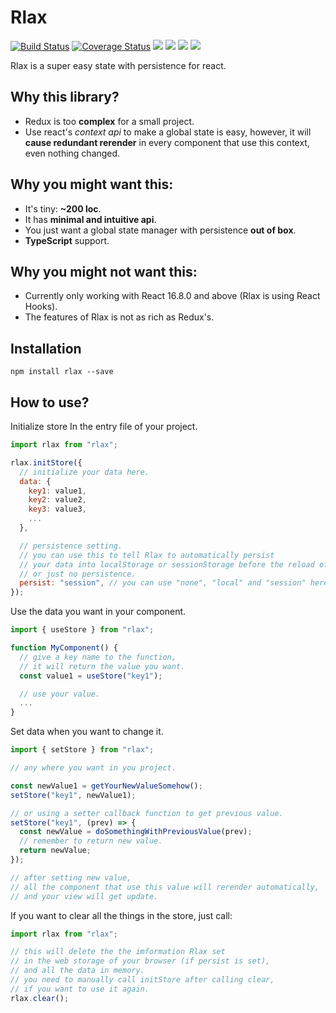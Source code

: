 # Rlax

[![Build Status](https://travis-ci.org/SUCHMOKUO/rlax.svg?branch=master)](https://travis-ci.org/SUCHMOKUO/rlax)
[![Coverage Status](https://coveralls.io/repos/github/SUCHMOKUO/rlax/badge.svg?branch=master)](https://coveralls.io/github/SUCHMOKUO/rlax?branch=master)
[![](https://img.shields.io/npm/v/rlax.svg)](https://www.npmjs.com/package/rlax)
![](https://img.shields.io/badge/dependencies-none-brightgreen.svg)
![](https://img.shields.io/npm/dt/rlax.svg)
![](https://img.shields.io/npm/l/rlax.svg)

Rlax is a super easy state with persistence for react.

## Why this library?

- Redux is too **complex** for a small project.
- Use react's _context api_ to make a global state is easy, however, it will **cause redundant rerender** in every component that use this context, even nothing changed.

## Why you might want this:

- It's tiny: **~200 loc**.
- It has **minimal and intuitive api**.
- You just want a global state manager with persistence **out of box**.
- **TypeScript** support.

## Why you might not want this:

- Currently only working with React 16.8.0 and above (Rlax is using React Hooks).
- The features of Rlax is not as rich as Redux's.

## Installation

```
npm install rlax --save
```

## How to use?

Initialize store In the entry file of your project.

```js
import rlax from "rlax";

rlax.initStore({
  // initialize your data here.
  data: {
    key1: value1,
    key2: value2,
    key3: value3,
    ...
  },

  // persistence setting.
  // you can use this to tell Rlax to automatically persist
  // your data into localStorage or sessionStorage before the reload of your page,
  // or just no persistence.
  persist: "session", // you can use "none", "local" and "session" here.
});
```

Use the data you want in your component.

```js
import { useStore } from "rlax";

function MyComponent() {
  // give a key name to the function,
  // it will return the value you want.
  const value1 = useStore("key1");

  // use your value.
  ...
}
```

Set data when you want to change it.

```js
import { setStore } from "rlax";

// any where you want in you project.

const newValue1 = getYourNewValueSomehow();
setStore("key1", newValue1);

// or using a setter callback function to get previous value.
setStore("key1", (prev) => {
  const newValue = doSomethingWithPreviousValue(prev);
  // remember to return new value.
  return newValue;
});

// after setting new value,
// all the component that use this value will rerender automatically,
// and your view will get update.
```

If you want to clear all the things in the store, just call:

```js
import rlax from "rlax";

// this will delete the the imformation Rlax set
// in the web storage of your browser (if persist is set),
// and all the data in memory.
// you need to manually call initStore after calling clear,
// if you want to use it again.
rlax.clear();
```
